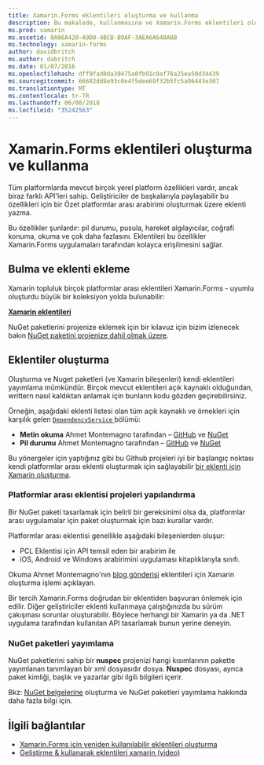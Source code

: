 ```yaml
---
title: Xamarin.Forms eklentileri oluşturma ve kullanma
description: Bu makalede, kullanmasına ve Xamarin.Forms eklentileri oluşturma açıklanmaktadır. Eklentileri genellikle kolayca yerel platform özellikleri göstermek için kullanılır.
ms.prod: xamarin
ms.assetid: 8A06A420-A9D0-4BCB-B9AF-3AEA6A648A8B
ms.technology: xamarin-forms
author: davidbritch
ms.author: dabritch
ms.date: 01/07/2016
ms.openlocfilehash: dff9fad0da30475a0fb91c0af76a25ea50d34439
ms.sourcegitcommit: 66682dd8e93c0e4f5dee69f32b5fc5a96443e307
ms.translationtype: MT
ms.contentlocale: tr-TR
ms.lasthandoff: 06/08/2018
ms.locfileid: "35242563"
---
```

# <a name="consuming-and-creating-xamarinforms-plugins"></a>Xamarin.Forms eklentileri oluşturma ve kullanma

Tüm platformlarda mevcut birçok yerel platform özellikleri vardır, ancak biraz farklı API'leri sahip. Geliştiriciler de başkalarıyla paylaşabilir bu özellikleri için bir Özet platformlar arası arabirimi oluşturmak üzere eklenti yazma.

Bu özellikler şunlardır: pil durumu, pusula, hareket algılayıcılar, coğrafi konuma, okuma ve çok daha fazlasını. Eklentileri bu özellikler Xamarin.Forms uygulamaları tarafından kolayca erişilmesini sağlar.

## <a name="finding-and-adding-plugins"></a>Bulma ve eklenti ekleme

Xamarin topluluk birçok platformlar arası eklentileri Xamarin.Forms - uyumlu oluşturdu büyük bir koleksiyon yolda bulunabilir:

[**Xamarin eklentileri**](https://github.com/xamarin/plugins)

NuGet paketlerini projenize eklemek için bir kılavuz için bizim izlenecek bakın [NuGet paketini projenize dahil olmak üzere](/visualstudio/mac/nuget-walkthrough/).


## <a name="creating-plugins"></a>Eklentiler oluşturma

Oluşturma ve Nuget paketleri (ve Xamarin bileşenleri) kendi eklentileri yayımlama mümkündür. Birçok mevcut eklentileri açık kaynaklı olduğundan, writtern nasıl kaldıktan anlamak için bunların kodu gözden geçirebilirsiniz.

Örneğin, aşağıdaki eklenti listesi olan tüm açık kaynaklı ve örnekleri için karşılık gelen [ `DependencyService` ](~/xamarin-forms/app-fundamentals/dependency-service/index.md) bölümü:

- **Metin okuma** Ahmet Montemagno tarafından &ndash; [GitHub](https://github.com/jamesmontemagno/Xamarin.Plugins/tree/master/TextToSpeech) ve [NuGet](https://www.nuget.org/packages/Xam.Plugin.Battery)
- **Pil durumu** Ahmet Montemagno tarafından &ndash; [GitHub](https://github.com/jamesmontemagno/Xamarin.Plugins/tree/master/Battery) ve [NuGet](https://www.nuget.org/packages/Xam.Plugins.TextToSpeech/)

Bu yönergeler için yaptığınız gibi bu Github projeleri iyi bir başlangıç noktası kendi platformlar arası eklenti oluşturmak için sağlayabilir [bir eklenti için Xamarin oluşturma](https://github.com/xamarin/plugins#create-a-plugin-for-xamarin).

### <a name="structuring-cross-platform-plugin-projects"></a>Platformlar arası eklentisi projeleri yapılandırma

Bir NuGet paketi tasarlamak için belirli bir gereksinimi olsa da, platformlar arası uygulamalar için paket oluşturmak için bazı kurallar vardır.

Platformlar arası eklentisi genellikle aşağıdaki bileşenlerden oluşur:

- PCL Eklentisi için API temsil eden bir arabirim ile
- iOS, Android ve Windows arabirimini uygulaması kitaplıklarıyla sınıfı.

Okuma Ahmet Montemagno'nın [blog gönderisi](https://blog.xamarin.com/creating-reusable-plugins-for-xamarin-forms/) eklentileri için Xamarin oluşturma işlemi açıklayan.

Bir tercih Xamarin.Forms doğrudan bir eklentiden başvuran önlemek için edilir.
Diğer geliştiriciler eklenti kullanmaya çalıştığınızda bu sürüm çakışması sorunlar oluşturabilir. Böylece herhangi bir Xamarin ya da .NET uygulama tarafından kullanılan API tasarlamak bunun yerine deneyin.

### <a name="publishing-nuget-packages"></a>NuGet paketleri yayımlama

NuGet paketlerini sahip bir **nuspec** projenizi hangi kısımlarının pakette yayımlanan tanımlayan bir xml dosyasıdır dosya. **Nuspec** dosyası, ayrıca paket kimliği, başlık ve yazarlar gibi ilgili bilgileri içerir.

Bkz: [NuGet belgelerine](http://docs.nuget.org/create/creating-and-publishing-a-package) oluşturma ve NuGet paketleri yayımlama hakkında daha fazla bilgi için.


## <a name="related-links"></a>İlgili bağlantılar

- [Xamarin.Forms için yeniden kullanılabilir eklentileri oluşturma](https://blog.xamarin.com/creating-reusable-plugins-for-xamarin-forms)
- [Geliştirme & kullanarak eklentileri xamarin (video)](https://university.xamarin.com/guestlectures/using-developing-plugins-for-xamarin)
